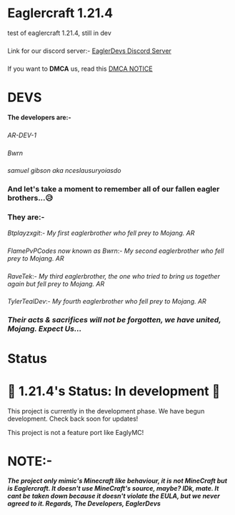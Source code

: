 # Eaglercraft 1.21.4

test of eaglercraft 1.21.4, still in dev
### 
Link for our discord server:- 
[EaglerDevs Discord Server](https://discord.gg/DDFqkwVSyb)
###
If you want to **DMCA** us, read this [DMCA NOTICE](https://github.com/EaglerDevs/Eaglercraft-1.21.4/blob/main/License.md#iii-for-microsoft-mojang-or-their-legal-team-who-are-about-to-dmca-us)
# DEVS
**The developers are:-**
###
*AR-DEV-1*
###
*Bwrn*
###
*samuel gibson aka nceslausuryoiasdo*
### **And let's take a moment to remember all of our fallen eagler brothers...😥**
### They are:-
*Btplayzxgit*:- *My first eaglerbrother who fell prey to Mojang. AR*
###
*FlamePvPCodes now known as Bwrn*:- *My second eaglerbrother who fell prey to Mojang. AR*
###
*RaveTek*:- *My third eaglerbrother, the one who tried to bring us together again but fell prey to Mojang. AR*
###
*TylerTealDev*:- *My fourth eaglerbrother who fell prey to Mojang. AR*
### ***Their acts & sacrifices will not be forgotten, we have united, Mojang. Expect Us...***
# Status
# 🚧 1.21.4's Status: In development 🚧
This project is currently in the development phase. We have begun development. Check back soon for updates!

This project is not a feature port like EaglyMC!
# NOTE:-
***The project only mimic's Minecraft like behaviour, it is not MineCraft but is Eaglercraft. It doesn't use MineCraft's source, maybe? IDk, mate. It cant be taken down because it doesn't violate the EULA, but we never agreed to it. Regards, The Developers, EaglerDevs***

